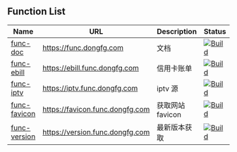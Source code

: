 ## Function List

| Name                                                            | URL                             | Description      | Status                                                                                                                                                                           |
| --------------------------------------------------------------- | ------------------------------- | ---------------- | -------------------------------------------------------------------------------------------------------------------------------------------------------------------------------- |
| [func-doc](https://github.com/serverless-func/func-doc)         | https://func.dongfg.com         | 文档             | [![Build](https://github.com/serverless-func/func-doc/actions/workflows/build.yml/badge.svg)](https://github.com/serverless-func/func-doc/actions/workflows/build.yml)           |
| [func-ebill](https://github.com/serverless-func/func-ebill)     | https://ebill.func.dongfg.com   | 信用卡账单       | [![Build](https://github.com/serverless-func/func-ebill/actions/workflows/build.yaml/badge.svg)](https://github.com/serverless-func/func-ebill/actions/workflows/build.yaml)     |
| [func-iptv](https://github.com/serverless-func/func-iptv)       | https://iptv.func.dongfg.com    | iptv 源          | [![Build](https://github.com/serverless-func/func-iptv/actions/workflows/build.yaml/badge.svg)](https://github.com/serverless-func/func-iptv/actions/workflows/build.yaml)       |
| [func-favicon](https://github.com/serverless-func/func-favicon) | https://favicon.func.dongfg.com | 获取网站 favicon | [![Build](https://github.com/serverless-func/func-favicon/actions/workflows/build.yaml/badge.svg)](https://github.com/serverless-func/func-favicon/actions/workflows/build.yaml) |
| [func-version](https://github.com/serverless-func/func-version) | https://version.func.dongfg.com | 最新版本获取     | [![Build](https://github.com/serverless-func/func-version/actions/workflows/build.yaml/badge.svg)](https://github.com/serverless-func/func-version/actions/workflows/build.yaml) |


<!--

**Here are some ideas to get you started:**

🙋‍♀️ A short introduction - what is your organization all about?
🌈 Contribution guidelines - how can the community get involved?
👩‍💻 Useful resources - where can the community find your docs? Is there anything else the community should know?
🍿 Fun facts - what does your team eat for breakfast?
🧙 Remember, you can do mighty things with the power of [Markdown](https://docs.github.com/github/writing-on-github/getting-started-with-writing-and-formatting-on-github/basic-writing-and-formatting-syntax)
-->
